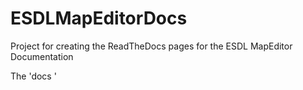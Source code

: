 # ESDLMapEditorDocs

Project for creating the ReadTheDocs pages for the ESDL MapEditor Documentation

The 'docs '